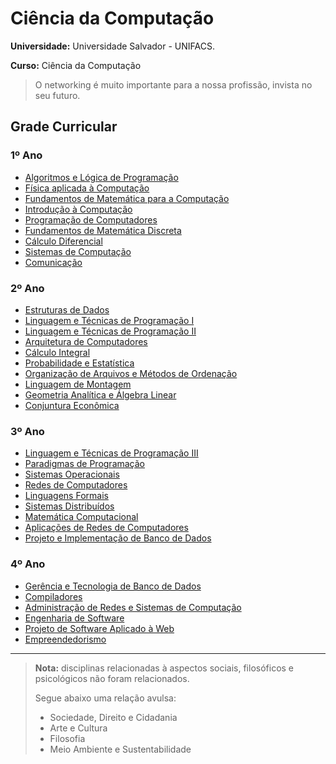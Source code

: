 # Ciência da Computação

**Universidade:** Universidade Salvador - UNIFACS.

**Curso:** Ciência da Computação

> O networking é muito importante para a nossa profissão, invista no seu futuro.

## Grade Curricular

### 1º Ano

- [Algoritmos e Lógica de Programação](1-ano/)
- [Física aplicada à Computação](1-ano/)
- [Fundamentos de Matemática para a Computação](1-ano/)
- [Introdução à Computação](1-ano/)
- [Programação de Computadores](1-ano/)
- [Fundamentos de Matemática Discreta](1-ano/)
- [Cálculo Diferencial](1-ano/)
- [Sistemas de Computação](1-ano/)
- [Comunicação](1-ano/)

### 2º Ano

- [Estruturas de Dados](2-ano/)
- [Linguagem e Técnicas de Programação I](2-ano/)
- [Linguagem e Técnicas de Programação II](2-ano/)
- [Arquitetura de Computadores](2-ano/)
- [Cálculo Integral](2-ano/)
- [Probabilidade e Estatística](2-ano/)
- [Organização de Arquivos e Métodos de Ordenação](2-ano/)
- [Linguagem de Montagem](2-ano/)
- [Geometria Analítica e Álgebra Linear](2-ano/)
- [Conjuntura Econômica](2-ano/)

### 3º Ano

- [Linguagem e Técnicas de Programação III](3-ano/)
- [Paradigmas de Programação](3-ano/)
- [Sistemas Operacionais](3-ano/)
- [Redes de Computadores](3-ano/)
- [Linguagens Formais](3-ano/)
- [Sistemas Distribuídos](3-ano/sistemas-distribuidos.md)
- [Matemática Computacional](3-ano/)
- [Aplicações de Redes de Computadores](3-ano/)
- [Projeto e Implementação de Banco de Dados](3-ano/)

### 4º Ano

- [Gerência e Tecnologia de Banco de Dados](4-ano/)
- [Compiladores](4-ano/)
- [Administração de Redes e Sistemas de Computação](4-ano/)
- [Engenharia de Software](4-ano/)
- [Projeto de Software Aplicado à Web](4-ano/)
- [Empreendedorismo](4-ano/)

---

> **Nota:** disciplinas relacionadas à aspectos sociais, filosóficos e psicológicos não foram relacionados.
>
> Segue abaixo uma relação avulsa:
>
> - Sociedade, Direito e Cidadania
> - Arte e Cultura
> - Filosofia
> - Meio Ambiente e Sustentabilidade
